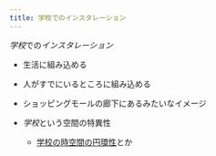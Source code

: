 ```yaml
---
title: 学校でのインスタレーション
---
```


*学校*での*インスタレーション*

* 生活に組み込める

* 人がすでにいるところに組み込める

* ショッピングモールの廊下にあるみたいなイメージ

* *学校*という空間の特異性
  
  * [学校の時空間の円環性](%E5%AD%A6%E6%A0%A1%E3%81%AE%E6%99%82%E7%A9%BA%E9%96%93%E3%81%AE%E5%86%86%E7%92%B0%E6%80%A7.md)とか
